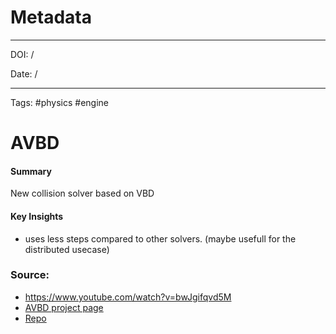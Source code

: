 
# Metadata

---

DOI: /

Date: /

---

Tags: #physics #engine

# AVBD

#### Summary
New collision solver based on VBD

#### Key Insights
- uses less steps compared to other solvers. (maybe usefull for the distributed usecase)

### Source:
- https://www.youtube.com/watch?v=bwJgifqvd5M
- [AVBD project page](https://graphics.cs.utah.edu/research/projects/avbd/) 
- [Repo](<https://github.com/savant117/avbd-demo2d/tree/main>)
